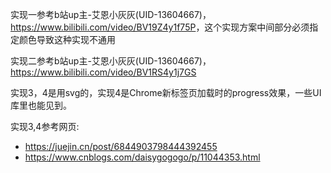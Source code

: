 实现一参考b站up主-艾恩小灰灰(UID-13604667)，<https://www.bilibili.com/video/BV19Z4y1f75P>，这个实现方案中间部分必须指定颜色导致这种实现不通用

实现二参考b站up主-艾恩小灰灰(UID-13604667)，<https://www.bilibili.com/video/BV1RS4y1j7GS>

实现3，4是用svg的，实现4是Chrome新标签页加载时的progress效果，一些UI库里也能见到。

实现3,4参考网页:
* https://juejin.cn/post/6844903798444392455
* https://www.cnblogs.com/daisygogogo/p/11044353.html